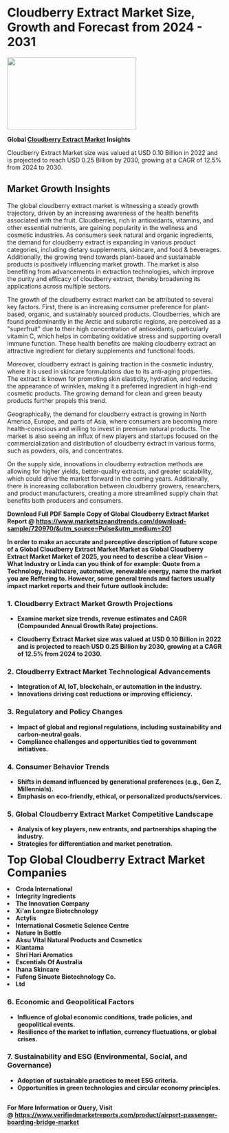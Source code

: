 <H1>Cloudberry Extract Market Size, Growth and Forecast from 2024 - 2031</H1><img class="aligncenter size-medium wp-image-584254" src="https://thirdeyenews.in/wp-content/uploads/2024/09/Global-Market-Research-300x168.jpeg" alt="" width="300" height="168" /><p><strong>Global&nbsp;<a href="https://www.marketsizeandtrends.com/download-sample/720970/&amp;utm_source=Pulse&amp;utm_medium=201">Cloudberry Extract Market</a> Insights</strong></p><p>Cloudberry Extract Market size was valued at USD 0.10 Billion in 2022 and is projected to reach USD 0.25 Billion by 2030, growing at a CAGR of 12.5% from 2024 to 2030.</p><p><h2>Market Growth Insights</h2> <p>The global cloudberry extract market is witnessing a steady growth trajectory, driven by an increasing awareness of the health benefits associated with the fruit. Cloudberries, rich in antioxidants, vitamins, and other essential nutrients, are gaining popularity in the wellness and cosmetic industries. As consumers seek natural and organic ingredients, the demand for cloudberry extract is expanding in various product categories, including dietary supplements, skincare, and food & beverages. Additionally, the growing trend towards plant-based and sustainable products is positively influencing market growth. The market is also benefiting from advancements in extraction technologies, which improve the purity and efficacy of cloudberry extract, thereby broadening its applications across multiple sectors.</p> <p><strong></strong></p> <p>The growth of the cloudberry extract market can be attributed to several key factors. First, there is an increasing consumer preference for plant-based, organic, and sustainably sourced products. Cloudberries, which are found predominantly in the Arctic and subarctic regions, are perceived as a "superfruit" due to their high concentration of antioxidants, particularly vitamin C, which helps in combating oxidative stress and supporting overall immune function. These health benefits are making cloudberry extract an attractive ingredient for dietary supplements and functional foods.</p> <p>Moreover, cloudberry extract is gaining traction in the cosmetic industry, where it is used in skincare formulations due to its anti-aging properties. The extract is known for promoting skin elasticity, hydration, and reducing the appearance of wrinkles, making it a preferred ingredient in high-end cosmetic products. The growing demand for clean and green beauty products further propels this trend.</p> <p>Geographically, the demand for cloudberry extract is growing in North America, Europe, and parts of Asia, where consumers are becoming more health-conscious and willing to invest in premium natural products. The market is also seeing an influx of new players and startups focused on the commercialization and distribution of cloudberry extract in various forms, such as powders, oils, and concentrates.</p> <p>On the supply side, innovations in cloudberry extraction methods are allowing for higher yields, better-quality extracts, and greater scalability, which could drive the market forward in the coming years. Additionally, there is increasing collaboration between cloudberry growers, researchers, and product manufacturers, creating a more streamlined supply chain that benefits both producers and consumers.</p> <p><strong></p><p><span class=""><strong>Download Full PDF Sample Copy of Global Cloudberry Extract Market Report</strong> @ <a href="https://www.marketsizeandtrends.com/download-sample/720970/&amp;utm_source=Pulse&amp;utm_medium=201" target="_blank">https://www.marketsizeandtrends.com/download-sample/720970/&amp;utm_source=Pulse&amp;utm_medium=201</a></span></p><p>In order to make an accurate and perceptive description of future scope of a Global&nbsp;Cloudberry Extract Market Market as Global&nbsp;Cloudberry Extract Market Market of 2025, you need to describe a clear Vision &ndash; What Industry or Linda can you think of for example: Quote from a Technology, healthcare, automotive, renewable energy, name the market you are Reffering to. However, some general trends and factors usually impact market reports and their future outlook include:</p><h3>1.&nbsp;<strong>Cloudberry Extract Market Growth Projections</strong></h3><ul><li>Examine market size trends, revenue estimates and CAGR (Compounded Annual Growth Rate) projections.</li><li><p>Cloudberry Extract Market size was valued at USD 0.10 Billion in 2022 and is projected to reach USD 0.25 Billion by 2030, growing at a CAGR of 12.5% from 2024 to 2030.</p></li></ul><h3>2.&nbsp;<strong>Cloudberry Extract Market Technological Advancements</strong></h3><ul><li>Integration of AI, IoT, blockchain, or automation in the industry.</li><li>Innovations driving cost reductions or improving efficiency.</li></ul><h3>3.&nbsp;<strong>Regulatory and Policy Changes</strong></h3><ul><li>Impact of global and regional regulations, including sustainability and carbon-neutral goals.</li><li>Compliance challenges and opportunities tied to government initiatives.</li></ul><h3>4.&nbsp;<strong>Consumer Behavior Trends</strong></h3><ul><li>Shifts in demand influenced by generational preferences (e.g., Gen Z, Millennials).</li><li>Emphasis on eco-friendly, ethical, or personalized products/services.</li></ul><h3>5.&nbsp;<strong>Global Cloudberry Extract Market Competitive Landscape</strong></h3><ul><li>Analysis of key players, new entrants, and partnerships shaping the industry.</li><li>Strategies for differentiation and market penetration.</li></ul><p data-pm-slice="1 1 []"><span style="color: inherit; font-family: inherit; font-size: 25px;">Top Global Cloudberry Extract Market Companies</span></p><div class="" data-test-id=""><p><li>Croda International</li><li> Integrity Ingredients</li><li> The Innovation Company</li><li> Xi'an Longze Biotechnology</li><li> Actylis</li><li> International Cosmetic Science Centre</li><li> Nature In Bottle</li><li> Aksu Vital Natural Products and Cosmetics</li><li> Kiantama</li><li> Shri Hari Aromatics</li><li> Escentials Of Australia</li><li> Ihana Skincare</li><li> Fufeng Sinuote Biotechnology Co.</li><li> Ltd</li></p></div><h3>6.&nbsp;<strong>Economic and Geopolitical Factors</strong></h3><ul><li>Influence of global economic conditions, trade policies, and geopolitical events.</li><li>Resilience of the market to inflation, currency fluctuations, or global crises.</li></ul><h3>7.&nbsp;<strong>Sustainability and ESG (Environmental, Social, and Governance)</strong></h3><ul><li>Adoption of sustainable practices to meet ESG criteria.</li><li>Opportunities in green technologies and circular economy principles.</li></ul><h2><strong style="font-size: 14px;">For More Information or Query, Visit @&nbsp;</strong><a style="background-color: #ffffff; font-size: 14px;" href="https://www.marketsizeandtrends.com/report/cloudberry-extract-market/" target="_blank">https://www.verifiedmarketreports.com/product/airport-passenger-boarding-bridge-market</a></h2>